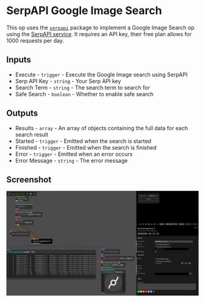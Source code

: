 # SerpAPI Google Image Search

This op uses the [`serpapi`](https://www.npmjs.com/package/serpapi) package to implement a Google Image Search op using the [SerpAPI service](https://serpapi.com). It requires an API key, their free plan allows for 1000 requests per day.

## Inputs

* Execute - `trigger` - Execute the Google Image search using SerpAPI
* Serp API Key - `string` - Your Serp API key
* Search Term - `string` - The search term to search for
* Safe Search - `boolean` - Whether to enable safe search

## Outputs

* Results - `array` - An array of objects containing the full data for each search result
* Started - `trigger` - Emitted when the search is started
* Finished - `trigger` - Emitted when the search is finished
* Error - `trigger` - Emitted when an error occurs
* Error Message - `string` - The error message

## Screenshot

![serp-image-search](../../screenshots/serp-image-search.png)